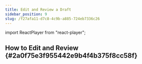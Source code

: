 ```yaml
---
title: Edit and Review a Draft
sidebar_position: 9
slug: /f27afa11-d7c8-4c9b-a885-724eb7336c26
---
```


import ReactPlayer from "react-player";

## How to Edit and Review {#2a0f75e3f955442e9b4f4b375f8cc58f}


<div class="player-wrapper"><ReactPlayer controls url="https://youtu.be/S4yvGDlcZ9o" /></div>

